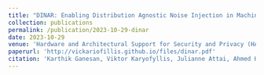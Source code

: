 ```yaml
---
title: "DINAR: Enabling Distribution Agnostic Noise Injection in Machine Learning Hardware"
collection: publications
permalink: /publication/2023-10-29-dinar
date: 2023-10-29
venue: 'Hardware and Architectural Support for Security and Privacy (HASP) 2023'
paperurl: 'http://vickariofillis.github.io/files/dinar.pdf'
citation: 'Karthik Ganesan, Viktor Karyofyllis, Julianne Attai, Ahmed Hamoda, and Natalie Enright Jerger. 2023. DINAR: Enabling Distribution Agnostic Noise Injection in Machine Learning Hardware. In Proceedings of the 12th International Workshop on Hardware and Architectural Support for Security and Privacy (HASP 23). Association for Computing Machinery, New York, NY, USA, 38–46. https://doi.org/10.1145/3623652.3623665'
---
```

